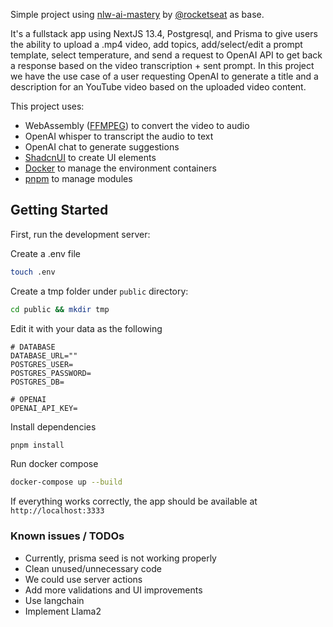 Simple project using [nlw-ai-mastery](https://github.com/rocketseat-education/nlw-ai-mastery) by [@rocketseat](https://twitter.com/rocketseat) as base.

It's a fullstack app using NextJS 13.4, Postgresql, and Prisma to give users the ability to upload a .mp4 video, add topics, add/select/edit a prompt template, select temperature, and send a request to OpenAI API to get back a response based on the video transcription + sent prompt.
In this project we have the use case of a user requesting OpenAI to generate a title and a description for an YouTube video based on the uploaded video content.

This project uses:

- WebAssembly ([FFMPEG](https://github.com/ffmpegwasm/ffmpeg.wasm)) to convert the video to audio
- OpenAI whisper to transcript the audio to text
- OpenAI chat to generate suggestions
- [ShadcnUI](https://github.com/shadcn-ui/ui) to create UI elements
- [Docker](https://www.docker.com/) to manage the environment containers
- [pnpm](https://pnpm.io/) to manage modules

## Getting Started

First, run the development server:

Create a .env file

```bash
touch .env
```

Create a tmp folder under `public` directory:

```bash
cd public && mkdir tmp
```

Edit it with your data as the following

```
# DATABASE
DATABASE_URL=""
POSTGRES_USER=
POSTGRES_PASSWORD=
POSTGRES_DB=

# OPENAI
OPENAI_API_KEY=
```

Install dependencies

```bash
pnpm install
```

Run docker compose

```bash
docker-compose up --build
```

If everything works correctly, the app should be available at `http://localhost:3333`

### Known issues / TODOs

- Currently, prisma seed is not working properly
- Clean unused/unnecessary code
- We could use server actions
- Add more validations and UI improvements
- Use langchain
- Implement Llama2
